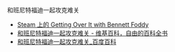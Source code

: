和班尼特福迪一起攻克难关
- [Steam 上的 Getting Over It with Bennett Foddy](https://store.steampowered.com/app/240720/Getting_Over_It_with_Bennett_Foddy/)
- [和班尼特福迪一起攻克难关 - 维基百科，自由的百科全书](https://zh.wikipedia.org/wiki/%E5%92%8C%E7%8F%AD%E5%B0%BC%E7%89%B9%E7%A6%8F%E8%BF%AA%E4%B8%80%E8%B5%B7%E6%94%BB%E5%85%8B%E9%9A%BE%E5%85%B3)
- [和班尼特福迪一起攻克难关_百度百科](https://baike.baidu.com/item/%E5%92%8C%E7%8F%AD%E5%B0%BC%E7%89%B9%E7%A6%8F%E8%BF%AA%E4%B8%80%E8%B5%B7%E6%94%BB%E5%85%8B%E9%9A%BE%E5%85%B3/22211732)
